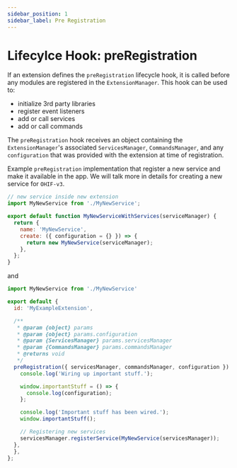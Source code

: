 ```yaml
---
sidebar_position: 1
sidebar_label: Pre Registration
---
```

# Lifecylce Hook: preRegistration

If an extension defines the `preRegistration` lifecycle hook, it is called
before any modules are registered in the `ExtensionManager`. This hook can be
used to:

- initialize 3rd party libraries
- register event listeners
- add or call services
- add or call commands

The `preRegistration` hook receives an object containing the
`ExtensionManager`'s associated `ServicesManager`, `CommandsManager`, and any
`configuration` that was provided with the extension at time of registration.

Example `preRegistration` implementation that register a new service and make it
available in the app. We will talk more in details for creating a new service for
`OHIF-v3`.

```js
// new service inside new extension
import MyNewService from './MyNewService';

export default function MyNewServiceWithServices(serviceManager) {
  return {
    name: 'MyNewService',
    create: ({ configuration = {} }) => {
      return new MyNewService(serviceManager);
    },
  };
}
```

and

```js
import MyNewService from './MyNewService'

export default {
  id: 'MyExampleExtension',

  /**
   * @param {object} params
   * @param {object} params.configuration
   * @param {ServicesManager} params.servicesManager
   * @param {CommandsManager} params.commandsManager
   * @returns void
   */
  preRegistration({ servicesManager, commandsManager, configuration }) {
    console.log('Wiring up important stuff.');

    window.importantStuff = () => {
      console.log(configuration);
    };

    console.log('Important stuff has been wired.');
    window.importantStuff();

    // Registering new services
    servicesManager.registerService(MyNewService(servicesManager));
  },
  },
};
```

